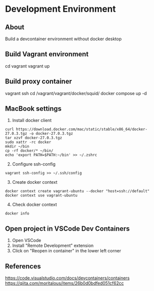 # Development Environment
## About
Build a devcontainer environment without docker desktop

## Build Vagrant environment
cd vagrant
vagrant up

## Build proxy container
vagrant ssh
cd /vagrant/vagrant/docker/squid/
docker compose up -d

## MacBook settings
1. Install docker client
```
curl https://download.docker.com/mac/static/stable/x86_64/docker-27.0.3.tgz -o docker-27.0.3.tgz
tar xzvf docker-27.0.3.tgz
sudo xattr -rc docker
mkdir ~/bin
cp -rf docker/* ~/bin/
echo 'export PATH=$PATH:~/bin' >> ~/.zshrc
```

2. Configure ssh-config
```
vagrant ssh-config >> ~/.ssh/config
```

3. Create docker context
```
docker context create vagrant-ubuntu --docker "host=ssh://default"
docker context use vagrant-ubuntu
```

4. Check docker context
```
docker info
```

## Open project in VSCode Dev Containers
1. Open VSCode
2. Install "Remote Development" extension
3. Click on "Reopen in container" in the lower left corner

## References
https://code.visualstudio.com/docs/devcontainers/containers
https://qiita.com/moritalous/items/26b0d0bdfed051cf62cc